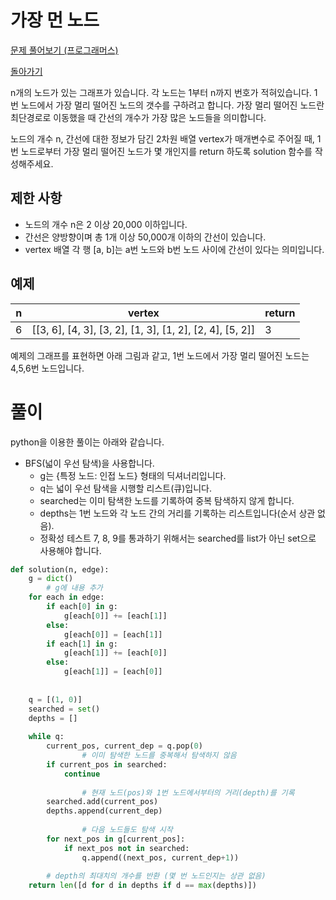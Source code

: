 # 가장 먼 노드

[문제 풀어보기 (프로그래머스)](https://programmers.co.kr/learn/courses/30/lessons/49189)

[돌아가기](/../alg/)

n개의 노드가 있는 그래프가 있습니다. 각 노드는 1부터 n까지 번호가 적혀있습니다. 1번 노드에서 가장 멀리 떨어진 노드의 갯수를 구하려고 합니다. 가장 멀리 떨어진 노드란 최단경로로 이동했을 때 간선의 개수가 가장 많은 노드들을 의미합니다.

노드의 개수 n, 간선에 대한 정보가 담긴 2차원 배열 vertex가 매개변수로 주어질 때, 1번 노드로부터 가장 멀리 떨어진 노드가 몇 개인지를 return 하도록 solution 함수를 작성해주세요.

## 제한 사항

- 노드의 개수 n은 2 이상 20,000 이하입니다.
- 간선은 양방향이며 총 1개 이상 50,000개 이하의 간선이 있습니다.
- vertex 배열 각 행 [a, b]는 a번 노드와 b번 노드 사이에 간선이 있다는 의미입니다.

## 예제

| n | vertex | return |
| - | - | - |
| 6 | [[3, 6], [4, 3], [3, 2], [1, 3], [1, 2], [2, 4], [5, 2]] | 3 |

예제의 그래프를 표현하면 아래 그림과 같고, 1번 노드에서 가장 멀리 떨어진 노드는 4,5,6번 노드입니다.

# 풀이

python을 이용한 풀이는 아래와 같습니다.

- BFS(넓이 우선 탐색)을 사용합니다.
    - g는 {특정 노드: 인접 노드} 형태의 딕셔너리입니다.
    - q는 넓이 우선 탐색을 시행할 리스트(큐)입니다.
    - searched는 이미 탐색한 노드를 기록하여 중복 탐색하지 않게 합니다.
    - depths는 1번 노드와 각 노드 간의 거리를 기록하는 리스트입니다(순서 상관 없음).
    - 정확성 테스트 7, 8, 9를 통과하기 위해서는 searched를 list가 아닌 set으로 사용해야 합니다.

```python
def solution(n, edge):
    g = dict()
		# g에 내용 추가
    for each in edge:
        if each[0] in g:
            g[each[0]] += [each[1]]
        else:
            g[each[0]] = [each[1]]
        if each[1] in g:
            g[each[1]] += [each[0]]
        else:
            g[each[1]] = [each[0]]            
    
		
    q = [(1, 0)]
    searched = set()
    depths = []
    
    while q:
        current_pos, current_dep = q.pop(0)
				# 이미 탐색한 노드를 중복해서 탐색하지 않음
        if current_pos in searched:
            continue
        
				# 현재 노드(pos)와 1번 노드에서부터의 거리(depth)를 기록
        searched.add(current_pos)
        depths.append(current_dep)
        
				# 다음 노드들도 탐색 시작
        for next_pos in g[current_pos]:
            if next_pos not in searched:
                q.append((next_pos, current_dep+1))
    
		# depth의 최대치의 개수를 반환 (몇 번 노드인지는 상관 없음)
    return len([d for d in depths if d == max(depths)])
```